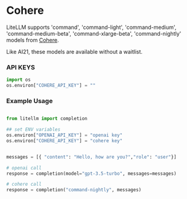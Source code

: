 # Cohere

LiteLLM supports 'command', 'command-light', 'command-medium', 'command-medium-beta', 'command-xlarge-beta', 'command-nightly' models from [Cohere](https://cohere.com/). 

Like AI21, these models are available without a waitlist. 

### API KEYS

```python
import os 
os.environ["COHERE_API_KEY"] = ""
```

### Example Usage

```python

from litellm import completion

## set ENV variables
os.environ["OPENAI_API_KEY"] = "openai key"
os.environ["COHERE_API_KEY"] = "cohere key"


messages = [{ "content": "Hello, how are you?","role": "user"}]

# openai call
response = completion(model="gpt-3.5-turbo", messages=messages)

# cohere call
response = completion("command-nightly", messages)
```